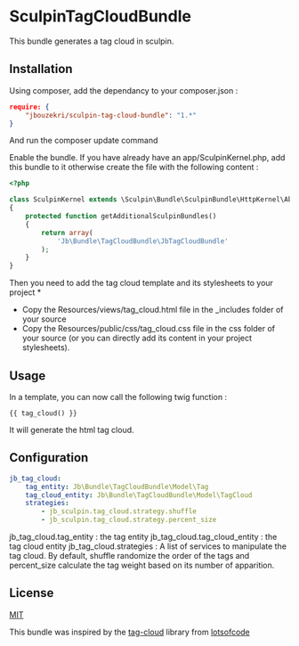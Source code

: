 SculpinTagCloudBundle
=====================

This bundle generates a tag cloud in sculpin.

Installation
------------

Using composer, add the dependancy to your composer.json :

``` json
require: {
    "jbouzekri/sculpin-tag-cloud-bundle": "1.*"
}
```

And run the composer update command

Enable the bundle. If you have already have an app/SculpinKernel.php, add this bundle to it otherwise create the file with the following content :

``` php
<?php

class SculpinKernel extends \Sculpin\Bundle\SculpinBundle\HttpKernel\AbstractKernel
{
    protected function getAdditionalSculpinBundles()
    {
        return array(
            'Jb\Bundle\TagCloudBundle\JbTagCloudBundle'
        );
    }
}
```

Then you need to add the tag cloud template and its stylesheets to your project *
* Copy the Resources/views/tag_cloud.html file in the _includes folder of your source
* Copy the Resources/public/css/tag_cloud.css file in the css folder of your source (or you can directly add its content in your project stylesheets).

Usage
-----

In a template, you can now call the following twig function :

``` twig
{{ tag_cloud() }}
```

It will generate the html tag cloud.

Configuration
-------------

``` yml
jb_tag_cloud:
    tag_entity: Jb\Bundle\TagCloudBundle\Model\Tag
    tag_cloud_entity: Jb\Bundle\TagCloudBundle\Model\TagCloud
    strategies:
        - jb_sculpin.tag_cloud.strategy.shuffle
        - jb_sculpin.tag_cloud.strategy.percent_size
```

jb_tag_cloud.tag_entity : the tag entity
jb_tag_cloud.tag_cloud_entity : the tag cloud entity
jb_tag_cloud.strategies : A list of services to manipulate the tag cloud. By default, shuffle randomize the order of the tags and percent_size calculate the tag weight based on its number of apparition.

License
-------

[MIT](LICENSE)

This bundle was inspired by the [tag-cloud](https://github.com/lotsofcode/tag-cloud) library from [lotsofcode](https://github.com/lotsofcode)